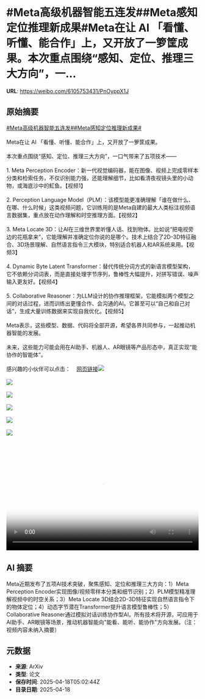 # #Meta高级机器智能五连发##Meta感知定位推理新成果#Meta在让 AI 「看懂、听懂、能合作」上，又开放了一箩筐成果。本次重点围绕“感知、定位、推理三大方向”，一...

**URL**: https://weibo.com/6105753431/PnOyppX1J

## 原始摘要

<a href="https://m.weibo.cn/search?containerid=231522type%3D1%26t%3D10%26q%3D%23Meta%E9%AB%98%E7%BA%A7%E6%9C%BA%E5%99%A8%E6%99%BA%E8%83%BD%E4%BA%94%E8%BF%9E%E5%8F%91%23&amp;extparam=%23Meta%E9%AB%98%E7%BA%A7%E6%9C%BA%E5%99%A8%E6%99%BA%E8%83%BD%E4%BA%94%E8%BF%9E%E5%8F%91%23" data-hide=""><span class="surl-text">#Meta高级机器智能五连发#</span></a><a href="https://m.weibo.cn/search?containerid=231522type%3D1%26t%3D10%26q%3D%23Meta%E6%84%9F%E7%9F%A5%E5%AE%9A%E4%BD%8D%E6%8E%A8%E7%90%86%E6%96%B0%E6%88%90%E6%9E%9C%23&amp;extparam=%23Meta%E6%84%9F%E7%9F%A5%E5%AE%9A%E4%BD%8D%E6%8E%A8%E7%90%86%E6%96%B0%E6%88%90%E6%9E%9C%23" data-hide=""><span class="surl-text">#Meta感知定位推理新成果#</span></a><br><br>Meta在让 AI 「看懂、听懂、能合作」上，又开放了一箩筐成果。<br><br>本次重点围绕“感知、定位、推理三大方向”，一口气带来了五项技术——<br><br>1. Meta Perception Encoder：新一代视觉编码器，能在图像、视频上完成零样本分类和检索任务，不仅识别能力强，还能理解细节，比如看清夜视镜头里的小动物，或海底沙中的魟鱼。【视频1】<br><br>2. Perception Language Model（PLM）：该模型能更准确理解「谁在做什么、在哪、什么时候」这类视频问题，它训练用的是Meta自建的最大人类标注视频语言数据集，重点放在动作理解和时空推理方面。【视频2】<br><br>3. Meta Locate 3D：让AI在三维世界里听懂人话、找到物体。比如说“把电视旁边的花瓶拿来”，它能理解并准确定位你说的是哪个。技术上结合了2D-3D特征融合、3D场景理解、自然语言指令三大模块，特别适合机器人和AR系统来用。【视频3】<br><br>4. Dynamic Byte Latent Transformer：替代传统分词方式的新语言模型架构，它不依赖分词词表，而是直接处理字节序列，鲁棒性大幅提升，对拼写错误、噪声输入更友好。【视频4】<br><br>5. Collaborative Reasoner：为LLM设计的协作推理框架，它能模拟两个模型之间的对话过程，进而训练出更懂合作、会沟通的AI。它甚至可以“自己和自己对话”，生成大量训练数据来实现自我优化。【视频5】<br><br>Meta表示，这些模型、数据、代码将全部开源，希望各界共同参与，一起推动机器智能的发展。<br><br>未来，这些能力可能会用在AI助手、机器人、AR眼镜等产品形态中，真正实现“能协作的智能体”。<br><br>感兴趣的小伙伴可以点击：<a href="https://weibo.cn/sinaurl?u=https%3A%2F%2Fai.meta.com%2Fblog%2Fmeta-fair-updates-perception-localization-reasoning" data-hide=""><span class="url-icon"><img style="width: 1rem;height: 1rem" src="https://h5.sinaimg.cn/upload/2015/09/25/3/timeline_card_small_web_default.png" referrerpolicy="no-referrer"></span><span class="surl-text">网页链接</span></a><img style="" src="https://tvax4.sinaimg.cn/large/006Fd7o3ly1i0kuoaedwej30zk0k0wer.jpg" referrerpolicy="no-referrer"><br><br><img style="" src="https://tvax3.sinaimg.cn/large/006Fd7o3ly1i0kuo678kfj30zk0k0q2u.jpg" referrerpolicy="no-referrer"><br><br><img style="" src="https://tvax1.sinaimg.cn/large/006Fd7o3ly1i0kuoaauqjj30zk0k0q2u.jpg" referrerpolicy="no-referrer"><br><br><img style="" src="https://tvax1.sinaimg.cn/large/006Fd7o3ly1i0kuo9gv1gj30zk0k0mxl.jpg" referrerpolicy="no-referrer"><br><br><img style="" src="https://tvax4.sinaimg.cn/large/006Fd7o3ly1i0kuo7o020j30zk0k0t8y.jpg" referrerpolicy="no-referrer"><br><br><img style="" src="https://tvax2.sinaimg.cn/large/006Fd7o3ly1i0kuo6zk1dj30zk0k0glw.jpg" referrerpolicy="no-referrer"><br><br><br clear="both"><div style="clear: both"></div><video controls="controls" poster="https://tvax3.sinaimg.cn/orj480/006Fd7o3ly1i0kuo9mpwsj30zk0k0t9n.jpg" style="width: 100%"><source src="https://f.video.weibocdn.com/o0/QuMeFqpplx08nz7X06Fy010412003umy0E010.mp4?label=mp4_720p&amp;template=1280x720.25.0&amp;ori=0&amp;ps=1CwnkDw1GXwCQx&amp;Expires=1744956150&amp;ssig=pcbVUGRDpJ&amp;KID=unistore,video"><source src="https://f.video.weibocdn.com/o0/994VjVMHlx08nz7X1HMI010412001Ewt0E010.mp4?label=mp4_hd&amp;template=852x480.25.0&amp;ori=0&amp;ps=1CwnkDw1GXwCQx&amp;Expires=1744956150&amp;ssig=bLjgmItTxD&amp;KID=unistore,video"><source src="https://f.video.weibocdn.com/o0/MDD9nBenlx08nz7WWJSM0104120011TL0E010.mp4?label=mp4_ld&amp;template=640x360.25.0&amp;ori=0&amp;ps=1CwnkDw1GXwCQx&amp;Expires=1744956150&amp;ssig=7broFerN1c&amp;KID=unistore,video"><p>视频无法显示，请前往<a href="https://video.weibo.com/show?fid=1034%3A5156750811398186" target="_blank" rel="noopener noreferrer">微博视频</a>观看。</p></video>

## AI 摘要

Meta近期发布了五项AI技术突破，聚焦感知、定位和推理三大方向：1）Meta Perception Encoder实现图像/视频零样本分类和细节识别；2）PLM模型精准理解视频中的时空关系；3）Meta Locate 3D结合2D-3D特征实现自然语言指令下的物体定位；4）动态字节潜在Transformer提升语言模型鲁棒性；5）Collaborative Reasoner通过模拟对话训练协作型AI。所有技术将开源，可应用于AI助手、AR眼镜等场景，推动机器智能向"能看、能听、能协作"方向发展。（注：视频内容未纳入摘要）

## 元数据

- **来源**: ArXiv
- **类型**: 论文
- **保存时间**: 2025-04-18T05:02:44Z
- **目录日期**: 2025-04-18
